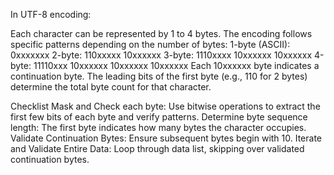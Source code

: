 In UTF-8 encoding:

Each character can be represented by 1 to 4 bytes.
The encoding follows specific patterns depending on the number of bytes:
1-byte (ASCII): 0xxxxxxx
2-byte: 110xxxxx 10xxxxxx
3-byte: 1110xxxx 10xxxxxx 10xxxxxx
4-byte: 11110xxx 10xxxxxx 10xxxxxx 10xxxxxx
Each 10xxxxxx byte indicates a continuation byte. The leading bits of the first byte (e.g., 110 for 2 bytes) determine the total byte count for that character.

Checklist
Mask and Check each byte:
Use bitwise operations to extract the first few bits of each byte and verify patterns.
Determine byte sequence length:
The first byte indicates how many bytes the character occupies.
Validate Continuation Bytes:
Ensure subsequent bytes begin with 10.
Iterate and Validate Entire Data:
Loop through data list, skipping over validated continuation bytes.
